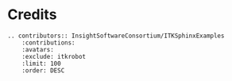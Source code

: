 # Credits

```{eval-rst}
.. contributors:: InsightSoftwareConsortium/ITKSphinxExamples
    :contributions:
    :avatars:
    :exclude: itkrobot
    :limit: 100
    :order: DESC
```
